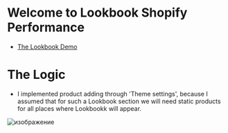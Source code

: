 # Welcome to Lookbook Shopify Performance

- [The Lookbook Demo](https://tt-kozak-group.myshopify.com/)

# The Logic
- I implemented product adding through 'Theme settings', because I assumed that for such a Lookbook section we will need static products for all places where Lookbookk will appear. 

![изображение](https://user-images.githubusercontent.com/49589547/203274057-74563789-1373-461d-ad98-3847643623a7.png)

